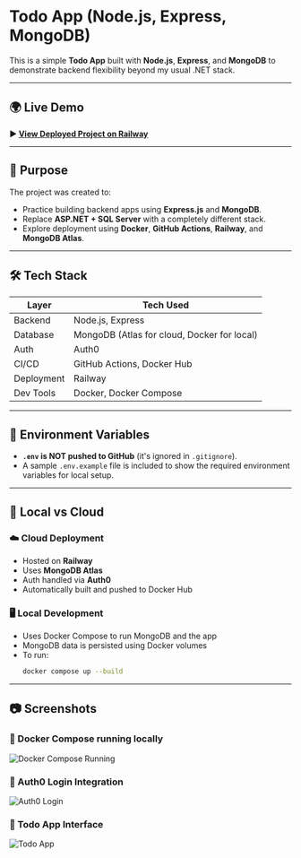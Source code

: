 # Todo App (Node.js, Express, MongoDB)

This is a simple **Todo App** built with **Node.js**, **Express**, and **MongoDB** to demonstrate backend flexibility beyond my usual .NET stack.

---

## 🌍 Live Demo

**▶️ [View Deployed Project on Railway](https://todo-appnodejsexpressmongodb-production.up.railway.app/)**

---

## 🚀 Purpose

The project was created to:
- Practice building backend apps using **Express.js** and **MongoDB**.
- Replace **ASP.NET + SQL Server** with a completely different stack.
- Explore deployment using **Docker**, **GitHub Actions**, **Railway**, and **MongoDB Atlas**.

---

## 🛠️ Tech Stack

| Layer       | Tech Used                                   |
|-------------|---------------------------------------------|
| Backend     | Node.js, Express                            |
| Database    | MongoDB (Atlas for cloud, Docker for local) |
| Auth        | Auth0                                       |
| CI/CD       | GitHub Actions, Docker Hub                  |
| Deployment  | Railway                                     |
| Dev Tools   | Docker, Docker Compose                      |

---

## 🔐 Environment Variables

- **`.env` is NOT pushed to GitHub** (it's ignored in `.gitignore`).
- A sample `.env.example` file is included to show the required environment variables for local setup.

---

## 🧪 Local vs Cloud

### ☁️ Cloud Deployment
- Hosted on **Railway**
- Uses **MongoDB Atlas**
- Auth handled via **Auth0**
- Automatically built and pushed to Docker Hub

### 🖥️ Local Development
- Uses Docker Compose to run MongoDB and the app
- MongoDB data is persisted using Docker volumes
- To run:
  ```bash
  docker compose up --build

---

## 📷 Screenshots

### 🔹 Docker Compose running locally  
![Docker Compose Running](./Screenshots/docker-compose.png)

### 🔹 Auth0 Login Integration  
![Auth0 Login](./Screenshots/auth0-login.png)

### 🔹 Todo App Interface  
![Todo App](./Screenshots/todo-ui.png)
